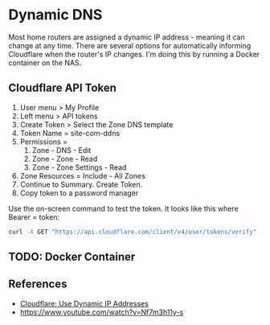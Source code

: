# Dynamic DNS

Most home routers are assigned a dynamic IP address - meaning it can change at any time. There are several options for automatically informing Cloudflare when the router's IP changes. I'm doing this by running a Docker container on the NAS.

## Cloudflare API Token

1. User menu > My Profile
2. Left menu > API tokens
3. Create Token > Select the Zone DNS template
4. Token Name = site-com-ddns
5. Permissions = 
   1. Zone - DNS - Edit
   2. Zone - Zone - Read
   3. Zone - Zone Settings - Read
6. Zone Resources = Include - All Zones
7. Continue to Summary. Create Token.
8. Copy token to a password manager

Use the on-screen command to test the token. It looks like this where Bearer = token: 

```bash
curl -X GET "https://api.cloudflare.com/client/v4/user/tokens/verify" -H "Authorization: Bearer cfAPItokenHERE" -H "Content-Type:application/json"
```

## TODO: Docker Container



## References

* [Cloudflare: Use Dynamic IP Addresses](https://developers.cloudflare.com/dns/manage-dns-records/how-to/managing-dynamic-ip-addresses/)
* https://www.youtube.com/watch?v=Nf7m3h11y-s

